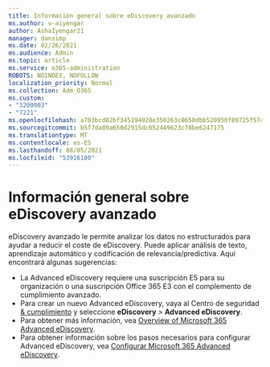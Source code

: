 ```yaml
---
title: Información general sobre eDiscovery avanzado
ms.author: v-aiyengar
author: AshaIyengar21
manager: dansimp
ms.date: 02/26/2021
ms.audience: Admin
ms.topic: article
ms.service: o365-administration
ROBOTS: NOINDEX, NOFOLLOW
localization_priority: Normal
ms.collection: Adm_O365
ms.custom:
- "3200003"
- "7221"
ms.openlocfilehash: a703bcd82bf345194028e350263c0650dbb520950f89725f57442c9c8c22035c
ms.sourcegitcommit: b5f7da89a650d2915dc652449623c78be6247175
ms.translationtype: MT
ms.contentlocale: es-ES
ms.lasthandoff: 08/05/2021
ms.locfileid: "53916180"
---
```

# <a name="overview-of-advanced-ediscovery"></a>Información general sobre eDiscovery avanzado

eDiscovery avanzado le permite analizar los datos no estructurados para ayudar a reducir el coste de eDiscovery. Puede aplicar análisis de texto, aprendizaje automático y codificación de relevancia/predictiva. Aquí encontrará algunas sugerencias:

- La Advanced eDiscovery requiere una suscripción E5 para su organización o una suscripción Office 365 E3 con el complemento de cumplimiento avanzado.
- Para crear un nuevo Advanced eDiscovery, vaya al Centro de seguridad [& cumplimiento](https://go.microsoft.com/fwlink/p/?linkid=2077143) y seleccione **eDiscovery**  >  **Advanced eDiscovery**.
- Para obtener más información, vea [Overview of Microsoft 365 Advanced eDiscovery](https://go.microsoft.com/fwlink/?linkid=2101588).
- Para obtener información sobre los pasos necesarios para configurar Advanced eDiscovery, vea [Configurar Microsoft 365 Advanced eDiscovery](https://go.microsoft.com/fwlink/?linkid=2122672).